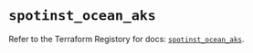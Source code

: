 # `spotinst_ocean_aks`

Refer to the Terraform Registory for docs: [`spotinst_ocean_aks`](https://www.terraform.io/docs/providers/spotinst/r/ocean_aks).
